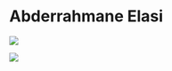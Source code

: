 # Abderrahmane Elasi

![](https://github-readme-stats.vercel.app/api?username=Abderrahman-byte&show_icons=true&theme=tokyonight)

![](https://github-readme-stats.vercel.app/api/top-langs/?username=Abderrahman-byte&theme=tokyonight)
